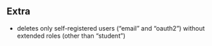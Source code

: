 Extra
---
+ deletes only self-registered users (“email” and “oauth2”) without extended roles (other than “student”)
  
